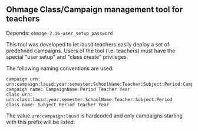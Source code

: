 Ohmage Class/Campaign management tool for teachers
--------------------------------------------------

Depends: `ohmage-2.16-user_setup_password`

This tool was developed to let lausd teachers easily deploy a set of predefined campaigns. Users of the tool (i.e. teachers)
must have the special "user setup" and "class create" privileges.

The following naming conventions are used:

    campaign urn: urn:campaign:lausd:year:semester:SchoolName:Teacher:Subject:Period:CampaignName
    campaign name: CampaignName Period Teacher Year
    class urn: urn:class:lausd:year:semester:SchoolName:Teacher:Subject:Period
    class name: Subject Period Teacher Year
    
The value `urn:campaign:lausd` is hardcoded and only campaigns starting with this prefix will be listed.

      


